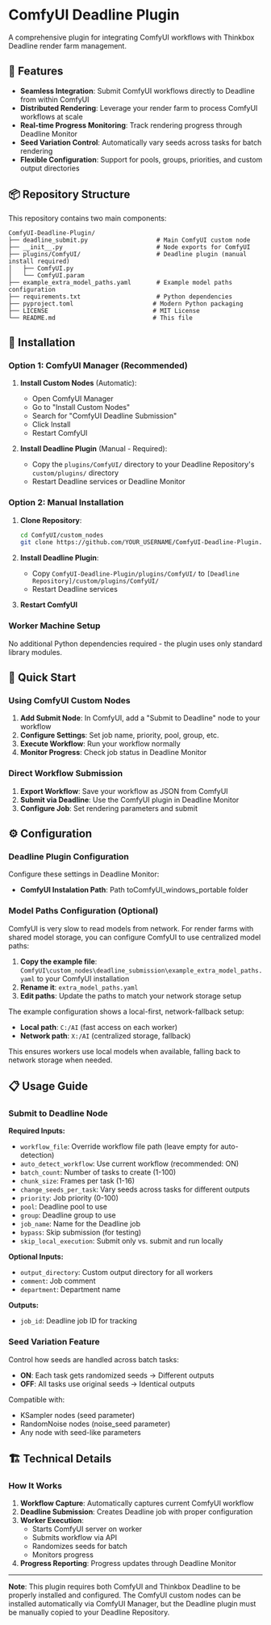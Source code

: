 # ComfyUI Deadline Plugin

A comprehensive plugin for integrating ComfyUI workflows with Thinkbox Deadline render farm management.

## 🚀 Features

- **Seamless Integration**: Submit ComfyUI workflows directly to Deadline from within ComfyUI
- **Distributed Rendering**: Leverage your render farm to process ComfyUI workflows at scale
- **Real-time Progress Monitoring**: Track rendering progress through Deadline Monitor
- **Seed Variation Control**: Automatically vary seeds across tasks for batch rendering
- **Flexible Configuration**: Support for pools, groups, priorities, and custom output directories

## 📦 Repository Structure

This repository contains two main components:

```
ComfyUI-Deadline-Plugin/
├── deadline_submit.py                   # Main ComfyUI custom node
├── __init__.py                          # Node exports for ComfyUI
├── plugins/ComfyUI/                     # Deadline plugin (manual install required)
│   ├── ComfyUI.py
│   └── ComfyUI.param
├── example_extra_model_paths.yaml       # Example model paths configuration
├── requirements.txt                     # Python dependencies
├── pyproject.toml                      # Modern Python packaging
├── LICENSE                             # MIT License
└── README.md                           # This file
```

## 🔧 Installation

### Option 1: ComfyUI Manager (Recommended)

1. **Install Custom Nodes** (Automatic):
   - Open ComfyUI Manager
   - Go to "Install Custom Nodes"
   - Search for "ComfyUI Deadline Submission"
   - Click Install
   - Restart ComfyUI

2. **Install Deadline Plugin** (Manual - Required):
   - Copy the `plugins/ComfyUI/` directory to your Deadline Repository's `custom/plugins/` directory
   - Restart Deadline services or Deadline Monitor

### Option 2: Manual Installation

1. **Clone Repository**:
   ```bash
   cd ComfyUI/custom_nodes
   git clone https://github.com/YOUR_USERNAME/ComfyUI-Deadline-Plugin.git
   ```

2. **Install Deadline Plugin**:
   - Copy `ComfyUI-Deadline-Plugin/plugins/ComfyUI/` to `[Deadline Repository]/custom/plugins/ComfyUI/`
   - Restart Deadline services

4. **Restart ComfyUI**

### Worker Machine Setup

No additional Python dependencies required - the plugin uses only standard library modules.

## 🎯 Quick Start

### Using ComfyUI Custom Nodes

1. **Add Submit Node**: In ComfyUI, add a "Submit to Deadline" node to your workflow
2. **Configure Settings**: Set job name, priority, pool, group, etc.
3. **Execute Workflow**: Run your workflow normally
4. **Monitor Progress**: Check job status in Deadline Monitor

### Direct Workflow Submission

1. **Export Workflow**: Save your workflow as JSON from ComfyUI
2. **Submit via Deadline**: Use the ComfyUI plugin in Deadline Monitor
3. **Configure Job**: Set rendering parameters and submit

## ⚙️ Configuration

### Deadline Plugin Configuration

Configure these settings in Deadline Monitor:

- **ComfyUI Instalation Path**: Path toComfyUI_windows_portable folder

### Model Paths Configuration (Optional)

ComfyUI is very slow to read models from network. For render farms with shared model storage, you can configure ComfyUI to use centralized model paths:

1. **Copy the example file**: `ComfyUI\custom_nodes\deadline_submission\example_extra_model_paths.yaml` to your ComfyUI installation
2. **Rename it**: `extra_model_paths.yaml` 
3. **Edit paths**: Update the paths to match your network storage setup

The example configuration shows a local-first, network-fallback setup:
- **Local path**: `C:/AI` (fast access on each worker)
- **Network path**: `X:/AI` (centralized storage, fallback)

This ensures workers use local models when available, falling back to network storage when needed.

## 📋 Usage Guide

### Submit to Deadline Node

**Required Inputs:**
- `workflow_file`: Override workflow file path (leave empty for auto-detection)
- `auto_detect_workflow`: Use current workflow (recommended: ON)
- `batch_count`: Number of tasks to create (1-100)
- `chunk_size`: Frames per task (1-16)
- `change_seeds_per_task`: Vary seeds across tasks for different outputs
- `priority`: Job priority (0-100)
- `pool`: Deadline pool to use
- `group`: Deadline group to use
- `job_name`: Name for the Deadline job
- `bypass`: Skip submission (for testing)
- `skip_local_execution`: Submit only vs. submit and run locally

**Optional Inputs:**
- `output_directory`: Custom output directory for all workers
- `comment`: Job comment
- `department`: Department name

**Outputs:**
- `job_id`: Deadline job ID for tracking


### Seed Variation Feature

Control how seeds are handled across batch tasks:

- **ON**: Each task gets randomized seeds → Different outputs
- **OFF**: All tasks use original seeds → Identical outputs

Compatible with:
- KSampler nodes (seed parameter)
- RandomNoise nodes (noise_seed parameter)
- Any node with seed-like parameters


## 🏗️ Technical Details

### How It Works

1. **Workflow Capture**: Automatically captures current ComfyUI workflow
2. **Deadline Submission**: Creates Deadline job with proper configuration
3. **Worker Execution**: 
   - Starts ComfyUI server on worker
   - Submits workflow via API
   - Randomizes seeds for batch
   - Monitors progress
4. **Progress Reporting**: Progress updates through Deadline Monitor

---

**Note**: This plugin requires both ComfyUI and Thinkbox Deadline to be properly installed and configured. The ComfyUI custom nodes can be installed automatically via ComfyUI Manager, but the Deadline plugin must be manually copied to your Deadline Repository. 